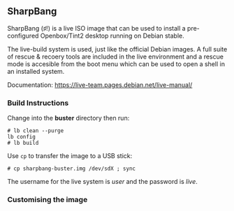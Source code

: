 ## SharpBang

SharpBang (♯!) is a live ISO image that can be used to install a pre-configured Openbox/Tint2 desktop running on Debian stable.

The live-build system is used, just like the official Debian images. A full suite of rescue & recoery tools are included in the live environment and a rescue mode is accesible from the boot menu which can be used to open a shell in an installed system.

Documentation: https://live-team.pages.debian.net/live-manual/

### Build Instructions

Change into the **buster** directory then run:
```
# lb clean --purge
lb config
# lb build
```
Use `cp` to transfer the image to a USB stick:
```
# cp sharpbang-buster.img /dev/sdX ; sync
```
The username for the live system is *user* and the password is *live*.

### Customising the image


